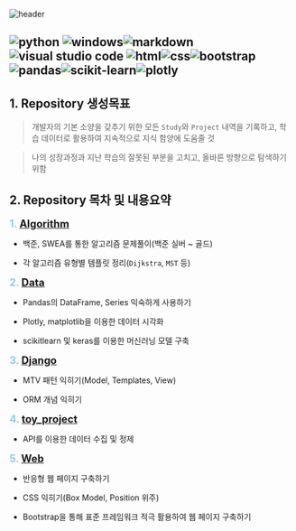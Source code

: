 ![header](https://capsule-render.vercel.app/api?type=waving&color=gradient&height=200&section=header&text=Developer%20Study&fontAlign=50&fontAlignY=30&fontColor=A3DCBE&fontSize=65&animation=scaleIn&descSize=40&descAlign=73&descAlignY=55)

![python](https://img.shields.io/badge/Python-3776AB?style=for-the-badge&logo=python&logoColor=white) ![windows](https://img.shields.io/badge/Windows-0078D6?style=for-the-badge&logo=windows&logoColor=white)![markdown](https://img.shields.io/badge/Markdown-000000?style=for-the-badge&logo=markdown&logoColor=white)![visual studio code](https://img.shields.io/badge/Visual_Studio_Code-0078D4?style=for-the-badge&logo=visual%20studio%20code&logoColor=white)
![html](https://img.shields.io/badge/html-E34F26?style=for-the-badge&logo=html&logoColor=white)![css](https://img.shields.io/badge/css-1572B6?style=for-the-badge&logo=css&logoColor=white)![bootstrap](https://img.shields.io/badge/bootstrap-7952B3?style=for-the-badge&logo=bootstrap&logoColor=white)![pandas](https://img.shields.io/badge/pandas-150458?style=for-the-badge&logo=pandas&logoColor=white)![scikit-learn](https://img.shields.io/badge/scikitlearn-F7931E?style=for-the-badge&logo=scikitlearn&logoColor=white)![plotly](https://img.shields.io/badge/plotly-3F4F75?style=for-the-badge&logo=plotly&logoColor=white)
---

## 1. Repository **생성목표**
> 개발자의 기본 소양을 갖추기 위한 모든 `Study`와 `Project` 내역을 기록하고, 학습 데이터로 활용하여 지속적으로 지식 함양에 도움줄 것

> 나의 성장과정과 지난 학습의 잘못된 부분을 고치고, 올바른 방향으로 탐색하기 위함


## 2. Repository **목차** 및 **내용요약**

<span style="font-size:130%; font-weight:bold; color:skyblue; text-decoration:None;"> 1. [Algorithm](#Algorithm) </span>

+ 백준, SWEA를 통한 알고리즘 문제풀이(백준 실버 ~ 골드) 
- 각 알고리즘 유형별 템플릿 정리(`Dijkstra`, `MST` 등) 

<span style="font-size:130%; font-weight:bold; color:skyblue;"> 2. [Data](#Data)</span>

+ Pandas의 DataFrame, Series 익숙하게 사용하기
- Plotly, matplotlib을 이용한 데이터 시각화
+ scikitlearn 및 keras를 이용한 머신러닝 모델 구축   

<span style="font-size:130%; font-weight:bold; color:skyblue;"> 3. [Django](#Django) </span>

+ MTV 패턴 익히기(Model, Templates, View)
- ORM 개념 익히기 

<span style="font-size:130%; font-weight:bold; color:skyblue;"> 4. [toy_project](#toy-project) </span>

+ API를 이용한 데이터 수집 및 정제 

<span style="font-size:130%; font-weight:bold; color:skyblue;"> 5. [Web](#Web) </span>

+ 반응형 웹 페이지 구축하기
- CSS 익히기(Box Model, Position 위주)
+ Bootstrap을 통해 표준 프레임워크 적극 활용하여 웹 페이지 구축하기